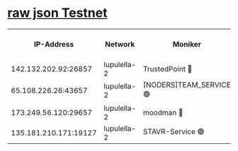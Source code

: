 [raw json Testnet](https://rpc-check.jaclalt.stavr.tech/jaclalt/rpc-jaclalt-result.json)
=

<table><tr><th>IP-Address</th><th>Network</th><th>Moniker</th><th>Latest Block Height</th><th>Earliest Block Height</th><th>Catching Up</th><th>Tx Index</th><th>Voting Power</th><th>Scan Time</th></tr><tr><td>142.132.202.92:26857</td><td>lupulella-2</td><td>TrustedPoint 🔴</td><td>6902143</td><td>6282001</td><td>False</td><td>off</td><td>400005</td><td>2024-03-01T05:38:38.427700915UTC</td></tr><tr><td>65.108.226.26:43657</td><td>lupulella-2</td><td>[NODERS]TEAM_SERVICE 🟢</td><td>6902143</td><td>6282001</td><td>False</td><td>on</td><td>0</td><td>2024-03-01T05:38:38.765353473UTC</td></tr><tr><td>173.249.56.120:29657</td><td>lupulella-2</td><td>moodman 🔴</td><td>6902142</td><td>6802142</td><td>False</td><td>off</td><td>1075134</td><td>2024-03-01T05:38:38.190275315UTC</td></tr><tr><td>135.181.210.171:19127</td><td>lupulella-2</td><td>STAVR-Service 🟢</td><td>6902141</td><td>6900001</td><td>False</td><td>on</td><td>0</td><td>2024-03-01T05:38:29.666176862UTC</td></tr></table>
